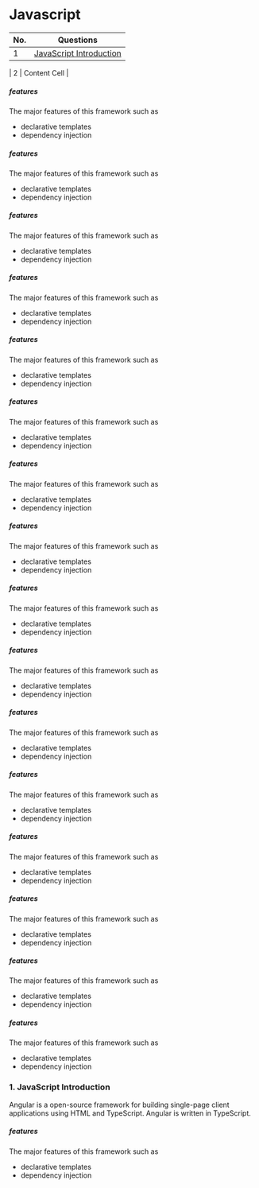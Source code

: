 # Javascript

| No.| Questions    |
| -------------    | ------------- |
| 1  | [JavaScript Introduction](#JavaScript_Introduction)  |

| 2  | Content Cell  |


##### features
The major features of this framework such as 
 * declarative templates
 * dependency injection



##### features
The major features of this framework such as 
 * declarative templates
 * dependency injection


##### features
The major features of this framework such as 
 * declarative templates
 * dependency injection



##### features
The major features of this framework such as 
 * declarative templates
 * dependency injection



##### features
The major features of this framework such as 
 * declarative templates
 * dependency injection



##### features
The major features of this framework such as 
 * declarative templates
 * dependency injection



##### features
The major features of this framework such as 
 * declarative templates
 * dependency injection


##### features
The major features of this framework such as 
 * declarative templates
 * dependency injection
 
 
##### features
The major features of this framework such as 
 * declarative templates
 * dependency injection



##### features
The major features of this framework such as 
 * declarative templates
 * dependency injection



##### features
The major features of this framework such as 
 * declarative templates
 * dependency injection


##### features
The major features of this framework such as 
 * declarative templates
 * dependency injection
 
##### features
The major features of this framework such as 
 * declarative templates
 * dependency injection



##### features
The major features of this framework such as 
 * declarative templates
 * dependency injection



##### features
The major features of this framework such as 
 * declarative templates
 * dependency injection


##### features
The major features of this framework such as 
 * declarative templates
 * dependency injection

### 1. JavaScript Introduction
<span id="JavaScript_Introduction">
Angular is a open-source  framework for building single-page client applications using HTML and TypeScript.
Angular is written in TypeScript.
</span>


##### features
The major features of this framework such as 
 * declarative templates
 * dependency injection
